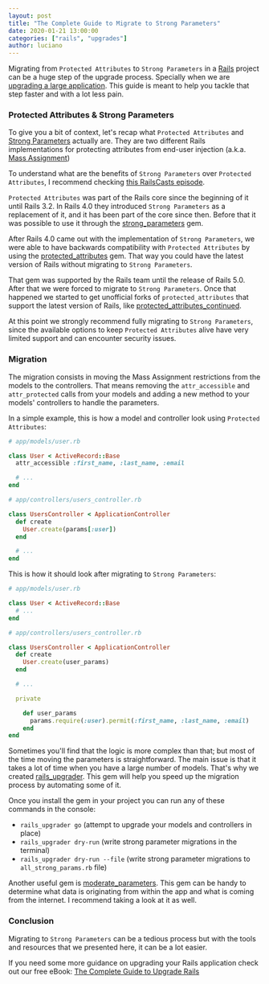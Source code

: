 ```yaml
---
layout: post
title: "The Complete Guide to Migrate to Strong Parameters"
date: 2020-01-21 13:00:00
categories: ["rails", "upgrades"]
author: luciano
---
```


Migrating from `Protected Attributes` to `Strong Parameters` in a [Rails](https://rubyonrails.org/) project can be a huge step of the upgrade process. Specially when we are [upgrading a large application](https://www.fastruby.io/blog/rails/upgrades/case-study/upgrading-a-large-rails-application-from-4.2-to-5.2.html). This guide is meant to help you tackle that step faster and with a lot less pain.

<!--more-->

### Protected Attributes & Strong Parameters

To give you a bit of context, let's recap what `Protected Attributes` and [Strong Parameters](https://guides.rubyonrails.org/action_controller_overview.html#strong-parameters) actually are. They are two different Rails implementations for protecting attributes from end-user injection (a.k.a. [Mass Assignment](https://owasp.org/www-project-cheat-sheets/cheatsheets/Mass_Assignment_Cheat_Sheet.html))

To understand what are the benefits of `Strong Parameters` over `Protected Attributes`, I recommend checking [this RailsCasts episode](http://railscasts.com/episodes/371-strong-parameters?autoplay=true).

`Protected Attributes` was part of the Rails core since the beginning of it until Rails 3.2. In Rails 4.0 they introduced `Strong Parameters` as a replacement of it, and it has been part of the core since then. Before that it was possible to use it through the [strong_parameters](https://github.com/rails/strong_parameters) gem.

After Rails 4.0 came out with the implementation of `Strong Parameters`, we were able to have backwards compatibility with `Protected Attributes` by using the [protected_attributes](https://github.com/rails/protected_attributes) gem. That way you could have the latest version of Rails without migrating to `Strong Parameters`.

That gem was supported by the Rails team until the release of Rails 5.0. After that we were forced to migrate to `Strong Parameters`. Once that happened we started to get unofficial forks of `protected_attributes` that support the latest version of Rails, like [protected_attributes_continued](https://github.com/westonganger/protected_attributes_continued).

At this point we strongly recommend fully migrating to `Strong Parameters`, since the available options to keep `Protected Attributes` alive have very limited support and can encounter security issues.

### Migration

The migration consists in moving the Mass Assignment restrictions from the models to the controllers. That means removing the `attr_accessible` and `attr_protected` calls from your models and adding a new method to your models' controllers to handle the parameters.

In a simple example, this is how a model and controller look using `Protected Attributes`:

```ruby
# app/models/user.rb

class User < ActiveRecord::Base
  attr_accessible :first_name, :last_name, :email

  # ...
end
```

```ruby
# app/controllers/users_controller.rb

class UsersController < ApplicationController
  def create
    User.create(params[:user])
  end

  # ...
end
```

This is how it should look after migrating to `Strong Parameters`:

```ruby
# app/models/user.rb

class User < ActiveRecord::Base
  # ...
end
```

```ruby
# app/controllers/users_controller.rb

class UsersController < ApplicationController
  def create
    User.create(user_params)
  end

  # ...

  private

    def user_params
      params.require(:user).permit(:first_name, :last_name, :email)
    end
end
```

Sometimes you'll find that the logic is more complex than that; but most of the time moving the parameters is straightforward. The main issue is that it takes a lot of time when you have a large number of models. That's why we created [rails_upgrader](https://github.com/fastruby/rails_upgrader). This gem will help you speed up the migration process by automating some of it.

Once you install the gem in your project you can run any of these commands in the console:

- `rails_upgrader go` (attempt to upgrade your models and controllers in place)
- `rails_upgrader dry-run` (write strong parameter migrations in the terminal)
- `rails_upgrader dry-run --file` (write strong parameter migrations to `all_strong_params.rb` file)

Another useful gem is [moderate_parameters](https://github.com/hintmedia/moderate_parameters). This gem can be handy to determine what data is originating from within the app and what is coming from the internet. I recommend taking a look at it as well.

### Conclusion

Migrating to `Strong Parameters` can be a tedious process but with the tools and resources that we presented here, it can be a lot easier.

If you need some more guidance on upgrading your Rails application check out our free eBook: [The Complete Guide to Upgrade Rails](https://www.fastruby.io/)
